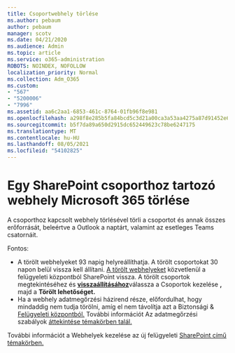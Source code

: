 ```yaml
---
title: Csoportwebhely törlése
ms.author: pebaum
author: pebaum
manager: scotv
ms.date: 04/21/2020
ms.audience: Admin
ms.topic: article
ms.service: o365-administration
ROBOTS: NOINDEX, NOFOLLOW
localization_priority: Normal
ms.collection: Adm_O365
ms.custom:
- "567"
- "5200006"
- "7996"
ms.assetid: aa6c2aa1-6853-461c-8764-01fb96f8e981
ms.openlocfilehash: a298f8e285b5fa84bcd5c3d21a00ca3a53aa4275a87d91452e6c41587fd20e7b
ms.sourcegitcommit: b5f7da89a650d2915dc652449623c78be6247175
ms.translationtype: MT
ms.contentlocale: hu-HU
ms.lasthandoff: 08/05/2021
ms.locfileid: "54102825"
---
```

# <a name="delete-a-sharepoint-site-that-belongs-to-a-microsoft-365-group"></a>Egy SharePoint csoporthoz tartozó webhely Microsoft 365 törlése

A csoporthoz kapcsolt webhely törlésével törli a csoportot és annak összes erőforrását, beleértve a Outlook a naptárt, valamint az esetleges Teams csatornáit.
  
Fontos:

- A törölt webhelyeket 93 napig helyreállíthatja. A törölt csoportokat 30 napon belül vissza kell állítani. [A törölt webhelyeket](https://admin.microsoft.com/sharepoint?page=recyclebin&modern=true) közvetlenül a felügyeleti központból SharePoint vissza. A törölt csoportok megtekintéséhez és [ **visszaállításához**](https://admin.microsoft.com/Adminportal/Home?source=applauncher#/deletedgroups)válassza a Csoportok kezelése **,** majd a **Törölt lehetőséget.**
- Ha a webhely adatmegőrzési házirend része, előfordulhat, hogy mindaddig nem tudja törölni, amíg el nem távolítja azt a Biztonsági & [Felügyeleti központból.](https://protection.office.com/?rfr=AdminCenter#/retention) További információt Az adatmegőrzési szabályok [áttekintése témakörben talál.](/microsoft-365/compliance/retention-policies)
  
További információt a Webhelyek kezelése az új felügyeleti [SharePoint című témakörben.](/sharepoint/manage-sites-in-new-admin-center)
